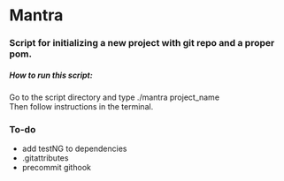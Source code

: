 # Mantra

### Script for initializing a new project with git repo and a proper pom.

##### How to run this script: 

Go to the script directory and type ./mantra project_name<br/> 
Then follow instructions in the terminal.

### To-do
* add testNG to dependencies
* .gitattributes
* precommit githook
